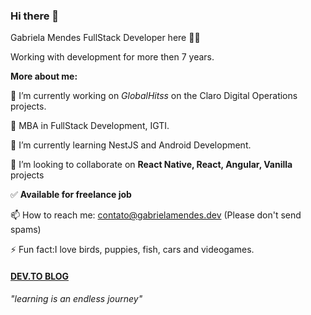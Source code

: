 ### Hi there 👋
Gabriela Mendes FullStack Developer here 🙋‍♀️

Working with development for more then 7 years.

**More about me:**

🔭 I’m currently working on *GlobalHitss* on the Claro Digital Operations projects.

📖 MBA in FullStack Development, IGTI.

🌱 I’m currently learning NestJS and Android Development.

👯 I’m looking to collaborate on **React Native, React, Angular, Vanilla** projects

:white_check_mark: **Available for freelance job**

📫 How to reach me: contato@gabrielamendes.dev (Please don't send spams)

⚡ Fun fact:I love birds, puppies, fish, cars and videogames.

#### [DEV.TO BLOG](https://dev.to/kappyh)

*"learning is an endless journey"*
